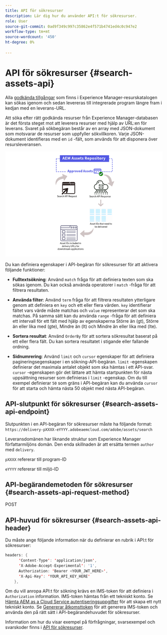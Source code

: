 ```yaml
---
title: API för sökresurser
description: Lär dig hur du använder API:t för sökresurser.
role: User
source-git-commit: 0ad9f349c997c35862e4f571b4741ed4c0c947e2
workflow-type: tm+mt
source-wordcount: '450'
ht-degree: 0%

---
```


# API för sökresurser {#search-assets-api}

Alla [godkända tillgångar](approved-assets.md) som finns i Experience Manager-resurskatalogen kan sökas igenom och sedan levereras till integrerade program längre fram i kedjan med en leverans-URL.

Att söka efter rätt godkända resurser från Experience Manager-databasen är det första steget mot att leverera resurser med hjälp av URL:en för leverans. Svaret på sökbegäran består av en array med JSON-dokument som motsvarar de resurser som uppfyller sökvillkoren. Varje JSON-dokument identifieras med en `id` -fält, som används för att disponera över resursleveransen.

![Översikt över protokollet för direkt binär överföring](assets/search-assets-api-overview.png)

Du kan definiera egenskaper i API-begäran för sökresurser för att aktivera följande funktioner:

* **Fulltextsökning**: Använd `match` fråga för att definiera texten som ska sökas igenom.  Du kan också använda operatorer i `match` -fråga för att filtrera resultaten.

* **Använda filter**: Använd `term` fråga för att filtrera resultaten ytterligare genom att definiera en `key` och ett eller flera värden. `key` identifierar fältet vars värde måste matchas och `value` representerar det som ska matchas. På samma sätt kan du använda `range` -fråga för att definiera ett intervall för ett fält med hjälp av egenskaperna Större än (gt), Större än eller lika med (gte), Mindre än (lt) och Mindre än eller lika med (lte).

* **Sortera resultat**: Använd `OrderBy` för att sortera sökresultat baserat på ett eller flera fält. Du kan sortera resultatet i stigande eller fallande ordning.

* **Sidnumrering**: Använd `limit` och `cursor` egenskaper för att definiera pagineringsegenskaper i en sökning-API-begäran. `limit` -egenskapen definierar det maximala antalet objekt som ska hämtas i ett API-svar. `cursor` -egenskapen gör det lättare att hämta startpunkten för nästa uppsättning resurser som definieras i `limit` -egenskap. Om du till exempel definierar `50` som gräns i API-begäran kan du använda `cursor` för att starta och hämta nästa 50 objekt med nästa API-begäran.

## API-slutpunkt för sökresurser {#search-assets-api-endpoint}

Slutpunkten i en API-begäran för sökresurser måste ha följande format:
`https://delivery-pXXXX-eYYYY.adobeaemcloud.com/adobe/assets/search`

Leveransdomänen har liknande struktur som Experience Manager författarmiljöns domän. Den enda skillnaden är att ersätta termen `author` med `delivery`.

`pXXXX` refererar till program-ID

`eYYYY` refererar till miljö-ID

## API-begärandemetoden för sökresurser {#search-assets-api-request-method}

POST

## API-huvud för sökresurser {#search-assets-api-header}

Du måste ange följande information när du definierar en rubrik i API:t för sökresurser:

```java
headers: {
      'Content-Type': 'application/json',
      'X-Adobe-Accept-Experimental': '1',
      Authorization: 'Bearer <YOUR_JWT_HERE>',
      'X-Api-Key': 'YOUR_API_KEY_HERE'
    },
```

Om du vill anropa API:t för sökning krävs en IMS-token för att definiera i `Authorization` information. IMS-token hämtas från ett tekniskt konto. Se [Hämta AEM as a Cloud Service autentiseringsuppgifter](https://experienceleague.adobe.com/docs/experience-manager-cloud-service/content/implementing/developing/generating-access-tokens-for-server-side-apis.html?lang=en#fetch-the-aem-as-a-cloud-service-credentials) för att skapa ett nytt tekniskt konto. Se [Genererar åtkomsttoken](https://experienceleague.adobe.com/docs/experience-manager-cloud-service/content/implementing/developing/generating-access-tokens-for-server-side-apis.html?lang=en#generating-the-access-token) för att generera IMS-token och använda den på rätt sätt i API-begärandehuvudet för sökresurser.

Information om hur du visar exempel på förfrågningar, svarsexempel och svarskoder finns i [API för sökresurser](https://adobe-aem-assets-delivery-experimental.redoc.ly/#operation/search).

